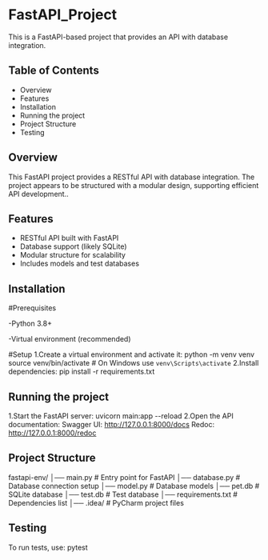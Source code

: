 # FastAPI_Project

This is a FastAPI-based project that provides an API with database integration.

## Table of Contents

- Overview
- Features
- Installation
- Running the project
- Project Structure
- Testing

## Overview

This FastAPI project provides a RESTful API with database integration. The project appears to be structured with a modular design, supporting efficient API development..

## Features

- RESTful API built with FastAPI
- Database support (likely SQLite)
- Modular structure for scalability
- Includes models and test databases


## Installation

#Prerequisites

-Python 3.8+

-Virtual environment (recommended)

#Setup
   1.Create a virtual environment and activate it:
        python -m venv venv
        source venv/bin/activate  # On Windows use `venv\Scripts\activate`
    2.Install dependencies:
        pip install -r requirements.txt

## Running the project

1.Start the FastAPI server:
      uvicorn main:app --reload
2.Open the API documentation:
      Swagger UI: http://127.0.0.1:8000/docs
      Redoc: http://127.0.0.1:8000/redoc

## Project Structure

fastapi-env/
│── main.py        # Entry point for FastAPI
│── database.py    # Database connection setup
│── model.py       # Database models
│── pet.db         # SQLite database
│── test.db        # Test database
│── requirements.txt # Dependencies list
│── .idea/         # PyCharm project files

## Testing
  To run tests, use:
         pytest
